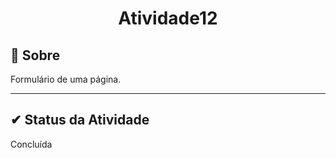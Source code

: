 <h1 align="center">Atividade12</h2>

## 🔧 Sobre

Formulário de uma página.

---

##  ✔ Status da Atividade

Concluída
